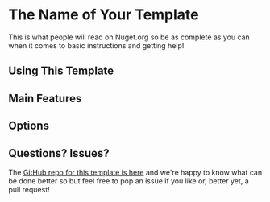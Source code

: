 # The Name of Your Template
This is what people will read on Nuget.org so be as complete as you can when it comes to basic instructions and getting help!

## Using This Template

## Main Features

## Options

## Questions? Issues?

The [GitHub repo for this template is here](https://github.com/xxx) and we're happy to know what can be done better so but feel free to pop an issue if you like or, better yet, a pull request!

